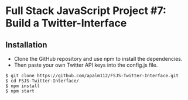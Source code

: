 # Full Stack JavaScript Project #7:  Build a Twitter-Interface

## Installation
* Clone the GitHub repository and use npm to install the dependencies.
* Then paste your own Twitter API keys into the config.js file.

```
$ git clone https://github.com/apalm112/FSJS-Twitter-Interface.git
$ cd FSJS-Twitter-Interface/
$ npm install
$ npm start
```
